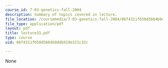 ```yaml
---
course_id: 7-03-genetics-fall-2004
description: Summary of topics covered in lecture.
file_location: /coursemedia/7-03-genetics-fall-2004/06f4311f650d5664b9ddb919e321c32c_lecture31.pdf
file_type: application/pdf
layout: pdf
title: lecture31.pdf
type: course
uid: 06f4311f650d5664b9ddb919e321c32c

---
```

None